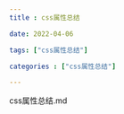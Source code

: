 ```yaml
---
title : css属性总结

date: 2022-04-06

tags: ["css属性总结"]

categories : ["css属性总结"]

---
```


css属性总结.md

<!--more-->
